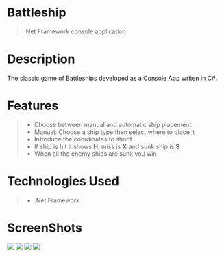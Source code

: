 # Battleship
> .Net Framework console application

# Description
The classic game of Battleships developed as a Console App writen in C#.

# Features
>- Choose between manual and automatic ship placement
>- Manual: Choose a ship type then select where to place it
>- Introduce the coordinates to shoot
>- If ship is hit it shows **H**, miss is **X** and sunk ship is **S**
>- When all the enemy ships are sunk you win

# Technologies Used
>- .Net Framework

# ScreenShots
![](https://i.ibb.co/GT40Zzc/Screenshot-25.png)
![](https://i.ibb.co/tpDV1vv/Screenshot-26.png)
![](https://i.ibb.co/3cYps5J/Screenshot-27.png)
![](https://i.ibb.co/zQxCTd7/Screenshot-28.png)
